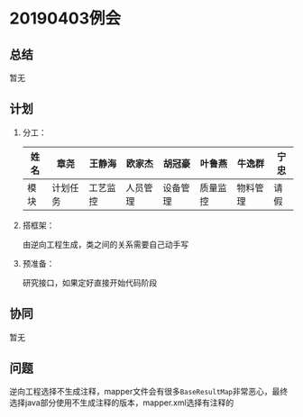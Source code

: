 #  20190403例会

##  总结

暂无

##  计划

1. 分工：

   | 姓名 | 章尧     | 王静海   | 欧家杰   | 胡冠豪   | 叶鲁燕   | 牛逸群   | 宁忠 |
   | ---- | -------- | -------- | -------- | -------- | -------- | -------- | ---- |
   | 模块 | 计划任务 | 工艺监控 | 人员管理 | 设备管理 | 质量监控 | 物料管理 | 请假 |

2. 搭框架：

   由逆向工程生成，类之间的关系需要自己动手写

   

3. 预准备：

   研究接口，如果定好直接开始代码阶段

##  协同

暂无

##  问题

逆向工程选择不生成注释，mapper文件会有很多`BaseResultMap`非常恶心，最终选择java部分使用不生成注释的版本，mapper.xml选择有注释的